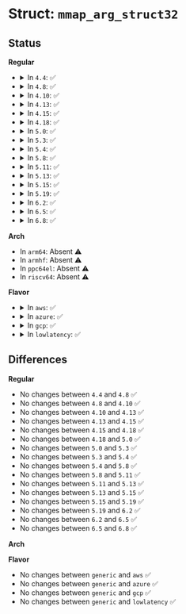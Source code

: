 # Struct: <code>mmap_arg_struct32</code>

## Status
<b>Regular</b>
<ul>
<li>
<details>
<summary>In <code>4.4</code>: ✅</summary>

```c
struct mmap_arg_struct32 {
    unsigned int addr;
    unsigned int len;
    unsigned int prot;
    unsigned int flags;
    unsigned int fd;
    unsigned int offset;
};
```
</details>
</li>
<li>
<details>
<summary>In <code>4.8</code>: ✅</summary>

```c
struct mmap_arg_struct32 {
    unsigned int addr;
    unsigned int len;
    unsigned int prot;
    unsigned int flags;
    unsigned int fd;
    unsigned int offset;
};
```
</details>
</li>
<li>
<details>
<summary>In <code>4.10</code>: ✅</summary>

```c
struct mmap_arg_struct32 {
    unsigned int addr;
    unsigned int len;
    unsigned int prot;
    unsigned int flags;
    unsigned int fd;
    unsigned int offset;
};
```
</details>
</li>
<li>
<details>
<summary>In <code>4.13</code>: ✅</summary>

```c
struct mmap_arg_struct32 {
    unsigned int addr;
    unsigned int len;
    unsigned int prot;
    unsigned int flags;
    unsigned int fd;
    unsigned int offset;
};
```
</details>
</li>
<li>
<details>
<summary>In <code>4.15</code>: ✅</summary>

```c
struct mmap_arg_struct32 {
    unsigned int addr;
    unsigned int len;
    unsigned int prot;
    unsigned int flags;
    unsigned int fd;
    unsigned int offset;
};
```
</details>
</li>
<li>
<details>
<summary>In <code>4.18</code>: ✅</summary>

```c
struct mmap_arg_struct32 {
    unsigned int addr;
    unsigned int len;
    unsigned int prot;
    unsigned int flags;
    unsigned int fd;
    unsigned int offset;
};
```
</details>
</li>
<li>
<details>
<summary>In <code>5.0</code>: ✅</summary>

```c
struct mmap_arg_struct32 {
    unsigned int addr;
    unsigned int len;
    unsigned int prot;
    unsigned int flags;
    unsigned int fd;
    unsigned int offset;
};
```
</details>
</li>
<li>
<details>
<summary>In <code>5.3</code>: ✅</summary>

```c
struct mmap_arg_struct32 {
    unsigned int addr;
    unsigned int len;
    unsigned int prot;
    unsigned int flags;
    unsigned int fd;
    unsigned int offset;
};
```
</details>
</li>
<li>
<details>
<summary>In <code>5.4</code>: ✅</summary>

```c
struct mmap_arg_struct32 {
    unsigned int addr;
    unsigned int len;
    unsigned int prot;
    unsigned int flags;
    unsigned int fd;
    unsigned int offset;
};
```
</details>
</li>
<li>
<details>
<summary>In <code>5.8</code>: ✅</summary>

```c
struct mmap_arg_struct32 {
    unsigned int addr;
    unsigned int len;
    unsigned int prot;
    unsigned int flags;
    unsigned int fd;
    unsigned int offset;
};
```
</details>
</li>
<li>
<details>
<summary>In <code>5.11</code>: ✅</summary>

```c
struct mmap_arg_struct32 {
    unsigned int addr;
    unsigned int len;
    unsigned int prot;
    unsigned int flags;
    unsigned int fd;
    unsigned int offset;
};
```
</details>
</li>
<li>
<details>
<summary>In <code>5.13</code>: ✅</summary>

```c
struct mmap_arg_struct32 {
    unsigned int addr;
    unsigned int len;
    unsigned int prot;
    unsigned int flags;
    unsigned int fd;
    unsigned int offset;
};
```
</details>
</li>
<li>
<details>
<summary>In <code>5.15</code>: ✅</summary>

```c
struct mmap_arg_struct32 {
    unsigned int addr;
    unsigned int len;
    unsigned int prot;
    unsigned int flags;
    unsigned int fd;
    unsigned int offset;
};
```
</details>
</li>
<li>
<details>
<summary>In <code>5.19</code>: ✅</summary>

```c
struct mmap_arg_struct32 {
    unsigned int addr;
    unsigned int len;
    unsigned int prot;
    unsigned int flags;
    unsigned int fd;
    unsigned int offset;
};
```
</details>
</li>
<li>
<details>
<summary>In <code>6.2</code>: ✅</summary>

```c
struct mmap_arg_struct32 {
    unsigned int addr;
    unsigned int len;
    unsigned int prot;
    unsigned int flags;
    unsigned int fd;
    unsigned int offset;
};
```
</details>
</li>
<li>
<details>
<summary>In <code>6.5</code>: ✅</summary>

```c
struct mmap_arg_struct32 {
    unsigned int addr;
    unsigned int len;
    unsigned int prot;
    unsigned int flags;
    unsigned int fd;
    unsigned int offset;
};
```
</details>
</li>
<li>
<details>
<summary>In <code>6.8</code>: ✅</summary>

```c
struct mmap_arg_struct32 {
    unsigned int addr;
    unsigned int len;
    unsigned int prot;
    unsigned int flags;
    unsigned int fd;
    unsigned int offset;
};
```
</details>
</li>
</ul>
<b>Arch</b>
<ul>
<li>
In <code>arm64</code>: Absent ⚠️
</li>
<li>
In <code>armhf</code>: Absent ⚠️
</li>
<li>
In <code>ppc64el</code>: Absent ⚠️
</li>
<li>
In <code>riscv64</code>: Absent ⚠️
</li>
</ul>
<b>Flavor</b>
<ul>
<li>
<details>
<summary>In <code>aws</code>: ✅</summary>

```c
struct mmap_arg_struct32 {
    unsigned int addr;
    unsigned int len;
    unsigned int prot;
    unsigned int flags;
    unsigned int fd;
    unsigned int offset;
};
```
</details>
</li>
<li>
<details>
<summary>In <code>azure</code>: ✅</summary>

```c
struct mmap_arg_struct32 {
    unsigned int addr;
    unsigned int len;
    unsigned int prot;
    unsigned int flags;
    unsigned int fd;
    unsigned int offset;
};
```
</details>
</li>
<li>
<details>
<summary>In <code>gcp</code>: ✅</summary>

```c
struct mmap_arg_struct32 {
    unsigned int addr;
    unsigned int len;
    unsigned int prot;
    unsigned int flags;
    unsigned int fd;
    unsigned int offset;
};
```
</details>
</li>
<li>
<details>
<summary>In <code>lowlatency</code>: ✅</summary>

```c
struct mmap_arg_struct32 {
    unsigned int addr;
    unsigned int len;
    unsigned int prot;
    unsigned int flags;
    unsigned int fd;
    unsigned int offset;
};
```
</details>
</li>
</ul>

## Differences
<b>Regular</b>
<ul>
<li>
No changes between <code>4.4</code> and <code>4.8</code> ✅
</li>
<li>
No changes between <code>4.8</code> and <code>4.10</code> ✅
</li>
<li>
No changes between <code>4.10</code> and <code>4.13</code> ✅
</li>
<li>
No changes between <code>4.13</code> and <code>4.15</code> ✅
</li>
<li>
No changes between <code>4.15</code> and <code>4.18</code> ✅
</li>
<li>
No changes between <code>4.18</code> and <code>5.0</code> ✅
</li>
<li>
No changes between <code>5.0</code> and <code>5.3</code> ✅
</li>
<li>
No changes between <code>5.3</code> and <code>5.4</code> ✅
</li>
<li>
No changes between <code>5.4</code> and <code>5.8</code> ✅
</li>
<li>
No changes between <code>5.8</code> and <code>5.11</code> ✅
</li>
<li>
No changes between <code>5.11</code> and <code>5.13</code> ✅
</li>
<li>
No changes between <code>5.13</code> and <code>5.15</code> ✅
</li>
<li>
No changes between <code>5.15</code> and <code>5.19</code> ✅
</li>
<li>
No changes between <code>5.19</code> and <code>6.2</code> ✅
</li>
<li>
No changes between <code>6.2</code> and <code>6.5</code> ✅
</li>
<li>
No changes between <code>6.5</code> and <code>6.8</code> ✅
</li>
</ul>
<b>Arch</b>
<ul>
</ul>
<b>Flavor</b>
<ul>
<li>
No changes between <code>generic</code> and <code>aws</code> ✅
</li>
<li>
No changes between <code>generic</code> and <code>azure</code> ✅
</li>
<li>
No changes between <code>generic</code> and <code>gcp</code> ✅
</li>
<li>
No changes between <code>generic</code> and <code>lowlatency</code> ✅
</li>
</ul>
